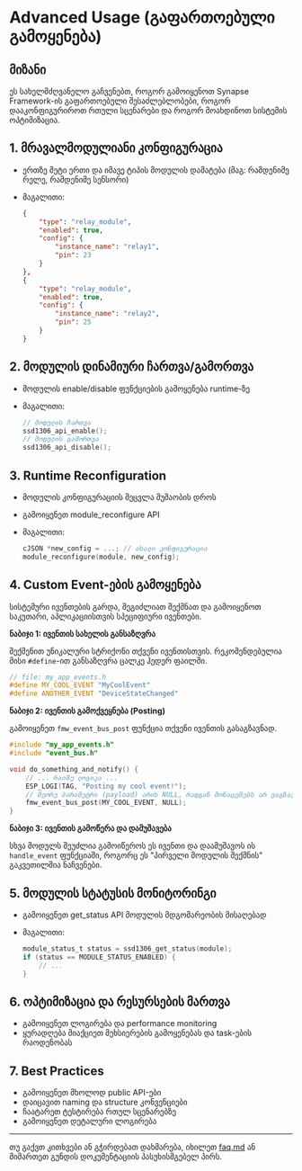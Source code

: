 # Advanced Usage (გაფართოებული გამოყენება)

## მიზანი

ეს სახელმძღვანელო გაჩვენებთ, როგორ გამოიყენოთ Synapse Framework-ის გაფართოებული შესაძლებლობები, როგორ დააკონფიგურიროთ რთული სცენარები და როგორ მოახდინოთ სისტემის ოპტიმიზაცია.

## 1. მრავალმოდულიანი კონფიგურაცია

- ერთზე მეტი ერთი და იმავე ტიპის მოდულის დამატება (მაგ: რამდენიმე რელე, რამდენიმე სენსორი)
- მაგალითი:

  ```json
  {
      "type": "relay_module",
      "enabled": true,
      "config": {
          "instance_name": "relay1",
          "pin": 23
      }
  },
  {
      "type": "relay_module",
      "enabled": true,
      "config": {
          "instance_name": "relay2",
          "pin": 25
      }
  }
  ```

## 2. მოდულის დინამიური ჩართვა/გამორთვა

- მოდულის enable/disable ფუნქციების გამოყენება runtime-ზე
- მაგალითი:

  ```c
  // მოდულის ჩართვა
  ssd1306_api_enable();
  // მოდულის გამორთვა
  ssd1306_api_disable();
  ```

## 3. Runtime Reconfiguration

- მოდულის კონფიგურაციის შეცვლა მუშაობის დროს
- გამოიყენეთ module_reconfigure API
- მაგალითი:

  ```c
  cJSON *new_config = ...; // ახალი კონფიგურაცია
  module_reconfigure(module, new_config);
  ```

## 4. Custom Event-ების გამოყენება

სისტემური ივენთების გარდა, შეგიძლიათ შექმნათ და გამოიყენოთ საკუთარი, აპლიკაციისთვის სპეციფიური ივენთები.

**ნაბიჯი 1: ივენთის სახელის განსაზღვრა**

შექმენით უნიკალური სტრიქონი თქვენი ივენთისთვის. რეკომენდებულია მისი `#define`-ით განსაზღვრა ცალკე ჰედერ ფაილში.

```c
// file: my_app_events.h
#define MY_COOL_EVENT "MyCoolEvent"
#define ANOTHER_EVENT "DeviceStateChanged"
```

**ნაბიჯი 2: ივენთის გამოქვეყნება (Posting)**

გამოიყენეთ `fmw_event_bus_post` ფუნქცია თქვენი ივენთის გასაგზავნად.

```c
#include "my_app_events.h"
#include "event_bus.h"

void do_something_and_notify() {
    // ... რაიმე ლოგიკა ...
    ESP_LOGI(TAG, "Posting my cool event!");
    // მეორე პარამეტრი (payload) არის NULL, რადგან მონაცემებს არ ვაგზავნით.
    fmw_event_bus_post(MY_COOL_EVENT, NULL);
}
```

**ნაბიჯი 3: ივენთის გამოწერა და დამუშავება**

სხვა მოდულს შეუძლია გამოიწეროს ეს ივენთი და დაამუშავოს ის `handle_event` ფუნქციაში, როგორც ეს "პირველი მოდულის შექმნის" გაკვეთილშია ნაჩვენები.

## 5. მოდულის სტატუსის მონიტორინგი

- გამოიყენეთ get_status API მოდულის მდგომარეობის მისაღებად
- მაგალითი:

  ```c
  module_status_t status = ssd1306_get_status(module);
  if (status == MODULE_STATUS_ENABLED) {
      // ...
  }
  ```

## 6. ოპტიმიზაცია და რესურსების მართვა

- გამოიყენეთ ლოგირება და performance monitoring
- ყურადღება მიაქციეთ მეხსიერების გამოყენებას და task-ების რაოდენობას

## 7. Best Practices

- გამოიყენეთ მხოლოდ public API-ები
- დაიცავით naming და structure კონვენციები
- ჩაატარეთ ტესტირება რთულ სცენარებზე
- გამოიყენეთ დეტალური ლოგირება

---

თუ გაქვთ კითხვები ან გჭირდებათ დახმარება, იხილეთ [faq.md](../structure/faq.md) ან მიმართეთ გუნდის დოკუმენტაციის პასუხისმგებელ პირს.
